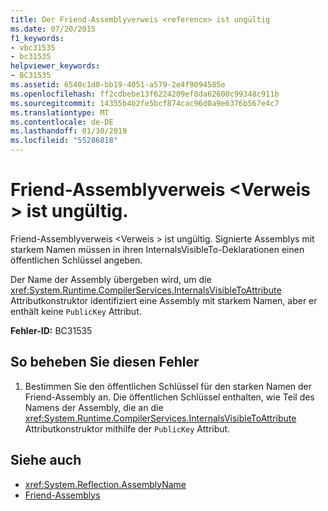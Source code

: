 ```yaml
---
title: Der Friend-Assemblyverweis <reference> ist ungültig
ms.date: 07/20/2015
f1_keywords:
- vbc31535
- bc31535
helpviewer_keywords:
- BC31535
ms.assetid: 6540c1d0-bb19-4051-a579-2e4f9094585e
ms.openlocfilehash: ff2cdbebe13f6224209ef8da62600c99348c911b
ms.sourcegitcommit: 14355b4b2fe5bcf874cac96d0a9e6376b567e4c7
ms.translationtype: MT
ms.contentlocale: de-DE
ms.lasthandoff: 01/30/2019
ms.locfileid: "55286818"
---
```

# <a name="friend-assembly-reference-reference-is-invalid"></a>Friend-Assemblyverweis \<Verweis > ist ungültig.
Friend-Assemblyverweis \<Verweis > ist ungültig. Signierte Assemblys mit starkem Namen müssen in ihren InternalsVisibleTo-Deklarationen einen öffentlichen Schlüssel angeben.  
  
 Der Name der Assembly übergeben wird, um die <xref:System.Runtime.CompilerServices.InternalsVisibleToAttribute> Attributkonstruktor identifiziert eine Assembly mit starkem Namen, aber er enthält keine `PublicKey` Attribut.  
  
 **Fehler-ID:** BC31535  
  
## <a name="to-correct-this-error"></a>So beheben Sie diesen Fehler  
  
1.  Bestimmen Sie den öffentlichen Schlüssel für den starken Namen der Friend-Assembly an. Die öffentlichen Schlüssel enthalten, wie Teil des Namens der Assembly, die an die <xref:System.Runtime.CompilerServices.InternalsVisibleToAttribute> Attributkonstruktor mithilfe der `PublicKey` Attribut.  
  
## <a name="see-also"></a>Siehe auch
- <xref:System.Reflection.AssemblyName>
- [Friend-Assemblys](../../programming-guide/concepts/assemblies-gac/friend-assemblies.md)



